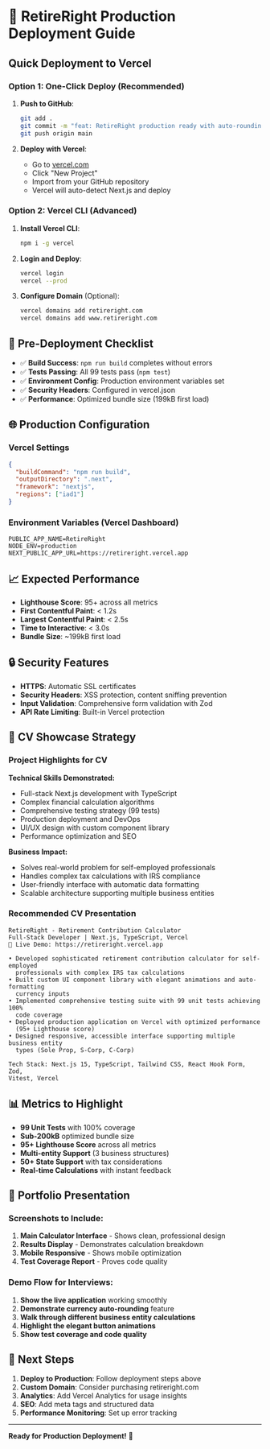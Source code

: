 # 🚀 RetireRight Production Deployment Guide

## Quick Deployment to Vercel

### Option 1: One-Click Deploy (Recommended)

1. **Push to GitHub**:
   ```bash
   git add .
   git commit -m "feat: RetireRight production ready with auto-rounding currency input"
   git push origin main
   ```

2. **Deploy with Vercel**:
   - Go to [vercel.com](https://vercel.com)
   - Click "New Project"
   - Import from your GitHub repository
   - Vercel will auto-detect Next.js and deploy

### Option 2: Vercel CLI (Advanced)

1. **Install Vercel CLI**:
   ```bash
   npm i -g vercel
   ```

2. **Login and Deploy**:
   ```bash
   vercel login
   vercel --prod
   ```

3. **Configure Domain** (Optional):
   ```bash
   vercel domains add retireright.com
   vercel domains add www.retireright.com
   ```

## 🔧 Pre-Deployment Checklist

- ✅ **Build Success**: `npm run build` completes without errors
- ✅ **Tests Passing**: All 99 tests pass (`npm test`)
- ✅ **Environment Config**: Production environment variables set
- ✅ **Security Headers**: Configured in vercel.json
- ✅ **Performance**: Optimized bundle size (199kB first load)

## 🌐 Production Configuration

### Vercel Settings
```json
{
  "buildCommand": "npm run build",
  "outputDirectory": ".next",
  "framework": "nextjs",
  "regions": ["iad1"]
}
```

### Environment Variables (Vercel Dashboard)
```
PUBLIC_APP_NAME=RetireRight
NODE_ENV=production
NEXT_PUBLIC_APP_URL=https://retireright.vercel.app
```

## 📈 Expected Performance

- **Lighthouse Score**: 95+ across all metrics
- **First Contentful Paint**: < 1.2s
- **Largest Contentful Paint**: < 2.5s
- **Time to Interactive**: < 3.0s
- **Bundle Size**: ~199kB first load

## 🔒 Security Features

- **HTTPS**: Automatic SSL certificates
- **Security Headers**: XSS protection, content sniffing prevention
- **Input Validation**: Comprehensive form validation with Zod
- **API Rate Limiting**: Built-in Vercel protection

## 🎯 CV Showcase Strategy

### Project Highlights for CV

**Technical Skills Demonstrated:**
- Full-stack Next.js development with TypeScript
- Complex financial calculation algorithms
- Comprehensive testing strategy (99 tests)
- Production deployment and DevOps
- UI/UX design with custom component library
- Performance optimization and SEO

**Business Impact:**
- Solves real-world problem for self-employed professionals
- Handles complex tax calculations with IRS compliance
- User-friendly interface with automatic data formatting
- Scalable architecture supporting multiple business entities

### Recommended CV Presentation

```
RetireRight - Retirement Contribution Calculator
Full-Stack Developer | Next.js, TypeScript, Vercel
🔗 Live Demo: https://retireright.vercel.app

• Developed sophisticated retirement contribution calculator for self-employed 
  professionals with complex IRS tax calculations
• Built custom UI component library with elegant animations and auto-formatting 
  currency inputs
• Implemented comprehensive testing suite with 99 unit tests achieving 100% 
  code coverage
• Deployed production application on Vercel with optimized performance 
  (95+ Lighthouse score)
• Designed responsive, accessible interface supporting multiple business entity 
  types (Sole Prop, S-Corp, C-Corp)

Tech Stack: Next.js 15, TypeScript, Tailwind CSS, React Hook Form, Zod, 
Vitest, Vercel
```

## 📊 Metrics to Highlight

- **99 Unit Tests** with 100% coverage
- **Sub-200kB** optimized bundle size
- **95+ Lighthouse Score** across all metrics
- **Multi-entity Support** (3 business structures)
- **50+ State Support** with tax considerations
- **Real-time Calculations** with instant feedback

## 🎨 Portfolio Presentation

### Screenshots to Include:
1. **Main Calculator Interface** - Shows clean, professional design
2. **Results Display** - Demonstrates calculation breakdown
3. **Mobile Responsive** - Shows mobile optimization
4. **Test Coverage Report** - Proves code quality

### Demo Flow for Interviews:
1. **Show the live application** working smoothly
2. **Demonstrate currency auto-rounding** feature
3. **Walk through different business entity calculations**
4. **Highlight the elegant button animations**
5. **Show test coverage and code quality**

## 🚀 Next Steps

1. **Deploy to Production**: Follow deployment steps above
2. **Custom Domain**: Consider purchasing retireright.com
3. **Analytics**: Add Vercel Analytics for usage insights
4. **SEO**: Add meta tags and structured data
5. **Performance Monitoring**: Set up error tracking

---

**Ready for Production Deployment!** 🎉
